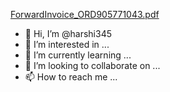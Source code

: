 [ForwardInvoice_ORD905771043.pdf](https://github.com/harshi345/harshi345/files/13742164/ForwardInvoice_ORD905771043.pdf)
- 👋 Hi, I’m @harshi345
- 👀 I’m interested in ...
- 🌱 I’m currently learning ...
- 💞️ I’m looking to collaborate on ...
- 📫 How to reach me ...

<!---
harshi345/harshi345 is a ✨ special ✨ repository because its `README.md` (this file) appears on your GitHub profile.
You can click the Preview link to take a look at your changes.
--->
